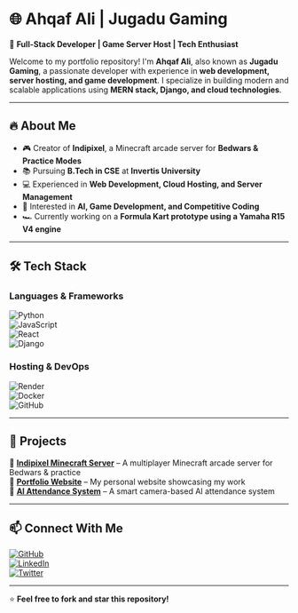# 🌐 Ahqaf Ali | Jugadu Gaming  

🚀 **Full-Stack Developer | Game Server Host | Tech Enthusiast**  

Welcome to my portfolio repository! I'm **Ahqaf Ali**, also known as **Jugadu Gaming**, a passionate developer with experience in **web development, server hosting, and game development**. I specialize in building modern and scalable applications using **MERN stack, Django, and cloud technologies**.  

---

## 🔥 About Me  

- 🎮 Creator of **Indipixel**, a Minecraft arcade server for **Bedwars & Practice Modes**  
- 📚 Pursuing **B.Tech in CSE** at **Invertis University**  
- 💻 Experienced in **Web Development, Cloud Hosting, and Server Management**  
- 🚀 Interested in **AI, Game Development, and Competitive Coding**  
- 🏎 Currently working on a **Formula Kart prototype using a Yamaha R15 V4 engine**  

---

## 🛠️ Tech Stack  

### **Languages & Frameworks**  
![Python](https://img.shields.io/badge/Python-3776AB?style=for-the-badge&logo=python&logoColor=white)  
![JavaScript](https://img.shields.io/badge/JavaScript-F7DF1E?style=for-the-badge&logo=javascript&logoColor=black)  
![React](https://img.shields.io/badge/React-61DAFB?style=for-the-badge&logo=react&logoColor=black)  
![Django](https://img.shields.io/badge/Django-092E20?style=for-the-badge&logo=django&logoColor=white)  

### **Hosting & DevOps**  
![Render](https://img.shields.io/badge/Render-46E3B7?style=for-the-badge&logo=render&logoColor=white)  
![Docker](https://img.shields.io/badge/Docker-2496ED?style=for-the-badge&logo=docker&logoColor=white)  
![GitHub](https://img.shields.io/badge/GitHub-181717?style=for-the-badge&logo=github&logoColor=white)  

---

## 📌 Projects  

🔹 **[Indipixel Minecraft Server](https://github.com/your-repo)** – A multiplayer Minecraft arcade server for Bedwars & practice  
🔹 **[Portfolio Website](https://your-portfolio-link.com)** – My personal website showcasing my work  
🔹 **[AI Attendance System](https://github.com/your-repo)** – A smart camera-based AI attendance system  

---

## 📫 Connect With Me  

[![GitHub](https://img.shields.io/badge/GitHub-181717?style=for-the-badge&logo=github&logoColor=white)](https://github.com/yourgithub)  
[![LinkedIn](https://img.shields.io/badge/LinkedIn-0077B5?style=for-the-badge&logo=linkedin&logoColor=white)](https://linkedin.com/in/yourlinkedin)  
[![Twitter](https://img.shields.io/badge/Twitter-1DA1F2?style=for-the-badge&logo=twitter&logoColor=white)](https://twitter.com/yourtwitter)  

---

⭐ **Feel free to fork and star this repository!**  
